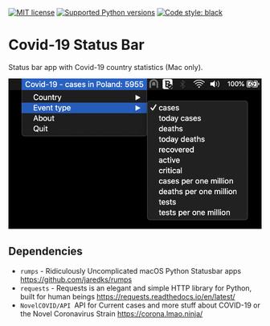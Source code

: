 [![MIT license](https://img.shields.io/badge/license-MIT-brightgreen.svg)](https://opensource.org/licenses/MIT)
[![Supported Python versions](https://img.shields.io/badge/python-3.7-brighgreen)](https://www.python.org/)
[![Code style: black](https://img.shields.io/badge/code%20style-black-000000.svg)](https://github.com/python/black)

# Covid-19 Status Bar

Status bar app with Covid-19 country statistics (Mac only).


![screenshot](img/img.png)


## Dependencies

* `rumps` - Ridiculously Uncomplicated macOS Python Statusbar apps  https://github.com/jaredks/rumps
* `requests` - Requests is an elegant and simple HTTP library for Python, built for human beings https://requests.readthedocs.io/en/latest/
* `NovelCOVID/API `API for Current cases and more stuff about COVID-19 or the Novel Coronavirus Strain https://corona.lmao.ninja/